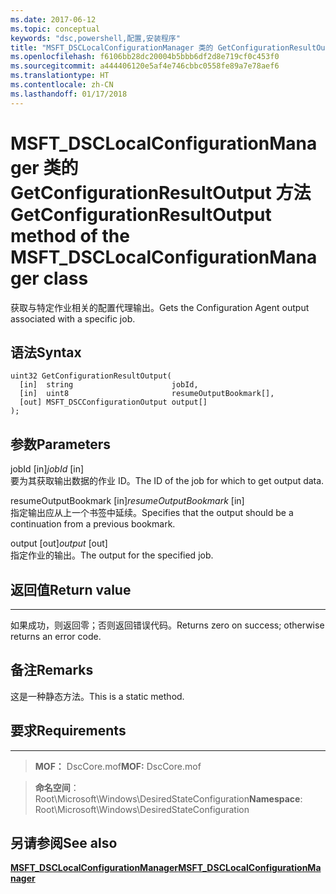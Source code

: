 ```yaml
---
ms.date: 2017-06-12
ms.topic: conceptual
keywords: "dsc,powershell,配置,安装程序"
title: "MSFT_DSCLocalConfigurationManager 类的 GetConfigurationResultOutput 方法"
ms.openlocfilehash: f6106bb28dc20004b5bbb6df2d8e719cf0c453f0
ms.sourcegitcommit: a444406120e5af4e746cbbc0558fe89a7e78aef6
ms.translationtype: HT
ms.contentlocale: zh-CN
ms.lasthandoff: 01/17/2018
---
```

# <a name="getconfigurationresultoutput-method-of-the-msftdsclocalconfigurationmanager-class"></a><span data-ttu-id="6a864-103">MSFT_DSCLocalConfigurationManager 类的 GetConfigurationResultOutput 方法</span><span class="sxs-lookup"><span data-stu-id="6a864-103">GetConfigurationResultOutput method of the MSFT_DSCLocalConfigurationManager class</span></span>

<span data-ttu-id="6a864-104">获取与特定作业相关的配置代理输出。</span><span class="sxs-lookup"><span data-stu-id="6a864-104">Gets the Configuration Agent output associated with a specific job.</span></span>

<a name="syntax"></a><span data-ttu-id="6a864-105">语法</span><span class="sxs-lookup"><span data-stu-id="6a864-105">Syntax</span></span>
------

```mof
uint32 GetConfigurationResultOutput(
  [in]  string                      jobId,
  [in]  uint8                       resumeOutputBookmark[],
  [out] MSFT_DSCConfigurationOutput output[]
);
```

<a name="parameters"></a><span data-ttu-id="6a864-106">参数</span><span class="sxs-lookup"><span data-stu-id="6a864-106">Parameters</span></span>
----------

<span data-ttu-id="6a864-107">jobId \[in\]</span><span class="sxs-lookup"><span data-stu-id="6a864-107">*jobId* \[in\]</span></span>  
<span data-ttu-id="6a864-108">要为其获取输出数据的作业 ID。</span><span class="sxs-lookup"><span data-stu-id="6a864-108">The ID of the job for which to get output data.</span></span>

<span data-ttu-id="6a864-109">resumeOutputBookmark \[in\]</span><span class="sxs-lookup"><span data-stu-id="6a864-109">*resumeOutputBookmark* \[in\]</span></span>  
<span data-ttu-id="6a864-110">指定输出应从上一个书签中延续。</span><span class="sxs-lookup"><span data-stu-id="6a864-110">Specifies that the output should be a continuation from a previous bookmark.</span></span>

<span data-ttu-id="6a864-111">output \[out\]</span><span class="sxs-lookup"><span data-stu-id="6a864-111">*output* \[out\]</span></span>  
<span data-ttu-id="6a864-112">指定作业的输出。</span><span class="sxs-lookup"><span data-stu-id="6a864-112">The output for the specified job.</span></span>

## <a name="return-value"></a><span data-ttu-id="6a864-113">返回值</span><span class="sxs-lookup"><span data-stu-id="6a864-113">Return value</span></span>
------------

<span data-ttu-id="6a864-114">如果成功，则返回零；否则返回错误代码。</span><span class="sxs-lookup"><span data-stu-id="6a864-114">Returns zero on success; otherwise returns an error code.</span></span>

## <a name="remarks"></a><span data-ttu-id="6a864-115">备注</span><span class="sxs-lookup"><span data-stu-id="6a864-115">Remarks</span></span>

<span data-ttu-id="6a864-116">这是一种静态方法。</span><span class="sxs-lookup"><span data-stu-id="6a864-116">This is a static method.</span></span>

## <a name="requirements"></a><span data-ttu-id="6a864-117">要求</span><span class="sxs-lookup"><span data-stu-id="6a864-117">Requirements</span></span>
------------
><span data-ttu-id="6a864-118">**MOF：** DscCore.mof</span><span class="sxs-lookup"><span data-stu-id="6a864-118">**MOF:** DscCore.mof</span></span>

><span data-ttu-id="6a864-119">**命名空间**：Root\Microsoft\Windows\DesiredStateConfiguration</span><span class="sxs-lookup"><span data-stu-id="6a864-119">**Namespace**: Root\Microsoft\Windows\DesiredStateConfiguration</span></span>


## <a name="see-also"></a><span data-ttu-id="6a864-120">另请参阅</span><span class="sxs-lookup"><span data-stu-id="6a864-120">See also</span></span>


[<span data-ttu-id="6a864-121">**MSFT_DSCLocalConfigurationManager**</span><span class="sxs-lookup"><span data-stu-id="6a864-121">**MSFT_DSCLocalConfigurationManager**</span></span>](msft-dsclocalconfigurationmanager.md)

 

 



